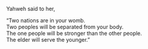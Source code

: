 Yahweh said to her,

“Two nations are in your womb.  
Two peoples will be separated from your body.  
The one people will be stronger than the other people.  
The elder will serve the younger.”